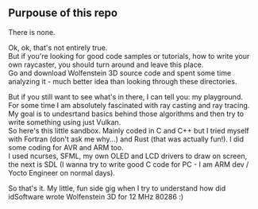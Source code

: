 ## Purpouse of this repo
There is none.  
  
Ok, ok, that's not entirely true.  
But if you're looking for good code samples or tutorials, how to write your own raycaster, you should turn around and leave this place.  
Go and download Wolfenstein 3D source code and spent some time analyzing it - much better idea than looking through these directories.  
  

But if you still want to see what's in there, I can tell you: my playground.  
For some time I am absolutely fascinated with ray casting and ray tracing. 
My goal is to undesrtand basics behind those algorithms and then try to write something using just Vulkan.  
So here's this little sandbox. Mainly coded in C and C++ but I tried myself with Fortran (don't ask me why...) and Rust (that was actually fun!). I did some coding for AVR and ARM too.    
I used ncurses, SFML, my own OLED and LCD drivers to draw on screen, the next is SDL (I wanna try to write good C code for PC - I am ARM dev / Yocto Engineer on normal days).  
  
So that's it. My little, fun side gig when I try to understand how did idSoftware wrote Wolfenstein 3D for 12 MHz 80286 :)  